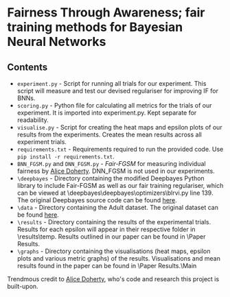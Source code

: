 # Fairness Through Awareness; fair training methods for Bayesian Neural Networks 

## Contents 

- `experiment.py` - Script for running all trials for our experiment. This script will measure and test our devised regulariser for improving IF for BNNs. 
- `scoring.py` - Python file for calculating all metrics for the trials of our experiment. It is imported into experiment.py. Kept separate for readability.  
- `visualise.py` - Script for creating the heat maps and epsilon plots of our results from the experiments. Creates the mean results across all experiment trials. 
- `requirements.txt` - Requirements required to run the provided code. Use `pip install -r requirements.txt`.
- `BNN_FGSM.py` and `DNN_FGSM.py` -  _Fair-FGSM_ for measuring individual fairness by [Alice Doherty](https://github.com/alicedoherty/bayesian-individual-fairness). DNN_FGSM is not used in our experiments. 
- `\deepbayes` - Directory containing the modified Deepbayes Python library to include Fair-FGSM as well as our fair training regulariser, which can be viewed at \deepbayes\deepbayes\optimizers\blrvi.py line 139. The original Deepbayes source code can be found [here](https://github.com/matthewwicker/deepbayes).
- `\data` - Directory containing the Adult dataset. The original dataset can be found [here](https://archive.ics.uci.edu/ml/datasets/adult).
- `\results` - Directory containing the results of the experimental trials. Results for each epsilon will appear in their respective folder in \results\temp. Results outlined in our paper can be found in \Paper Results. 
- `\graphs` - Directory containing the visualisations (heat maps, epsilon plots and various metric graphs) of the results. Visualisations and mean results found in the paper can be found in \Paper Results.\Main

Trendmous credit to [Alice Doherty](https://github.com/alicedoherty/bayesian-individual-fairness), who's code and research this project is built-upon. 
